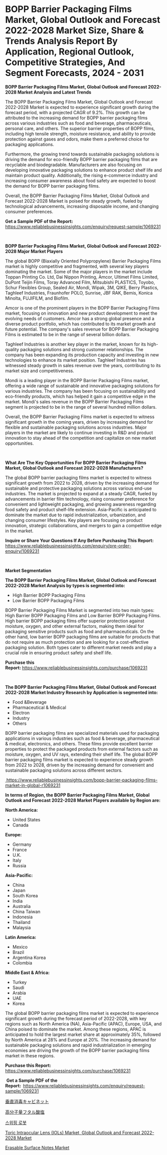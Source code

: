 <p><h1>BOPP Barrier Packaging Films Market, Global Outlook and Forecast 2022-2028 Market Size, Share & Trends Analysis Report By Application, Regional Outlook, Competitive Strategies, And Segment Forecasts, 2024 - 2031</h1></p><p><strong>BOPP Barrier Packaging Films Market, Global Outlook and Forecast 2022-2028 Market Analysis and Latest Trends</strong></p>
<p><p>The BOPP Barrier Packaging Films Market, Global Outlook and Forecast 2022-2028 Market is expected to experience significant growth during the forecast period, with a projected CAGR of 9.2%. This growth can be attributed to the increasing demand for BOPP barrier packaging films across various industries such as food and beverage, pharmaceuticals, personal care, and others. The superior barrier properties of BOPP films, including high tensile strength, moisture resistance, and ability to provide protection against gases and odors, make them a preferred choice for packaging applications.</p><p>Furthermore, the growing trend towards sustainable packaging solutions is driving the demand for eco-friendly BOPP barrier packaging films that are recyclable and biodegradable. Manufacturers are also focusing on developing innovative packaging solutions to enhance product shelf life and maintain product quality. Additionally, the rising e-commerce industry and increasing consumer awareness about food safety are expected to boost the demand for BOPP barrier packaging films.</p><p>Overall, the BOPP Barrier Packaging Films Market, Global Outlook and Forecast 2022-2028 Market is poised for steady growth, fueled by technological advancements, increasing disposable income, and changing consumer preferences.</p></p>
<p><strong>Get a Sample PDF of the Report:&nbsp;</strong> <a href="https://www.reliablebusinessinsights.com/enquiry/request-sample/1069231">https://www.reliablebusinessinsights.com/enquiry/request-sample/1069231</a></p>
<p>&nbsp;</p>
<p><strong>BOPP Barrier Packaging Films Market, Global Outlook and Forecast 2022-2028 Major Market Players</strong></p>
<p><p>The global BOPP (Biaxially Oriented Polypropylene) Barrier Packaging Films market is highly competitive and fragmented, with several key players dominating the market. Some of the major players in the market include Toppan Printing Co. Ltd, Dai Nippon Printing, Amcor, Ultimet Films Limited, DuPont Teijin Films, Toray Advanced Film, Mitsubishi PLASTICS, Toyobo, Schur Flexibles Group, Sealed Air, Mondi, Wipak, 3M, QIKE, Berry Plastics, Taghleef Industries, Fraunhofer POLO, Sunrise, JBF RAK, Bemis, Konica Minolta, FUJIFILM, and Biofilm.</p><p>Amcor is one of the prominent players in the BOPP Barrier Packaging Films market, focusing on innovation and new product development to meet the evolving needs of customers. Amcor has a strong global presence and a diverse product portfolio, which has contributed to its market growth and future potential. The company's sales revenue for BOPP Barrier Packaging Films is estimated to be in the range of several billion dollars.</p><p>Taghleef Industries is another key player in the market, known for its high-quality packaging solutions and strong customer relationships. The company has been expanding its production capacity and investing in new technologies to enhance its market position. Taghleef Industries has witnessed steady growth in sales revenue over the years, contributing to its market size and competitiveness.</p><p>Mondi is a leading player in the BOPP Barrier Packaging Films market, offering a wide range of sustainable and innovative packaging solutions for various industries. The company has been focusing on sustainability and eco-friendly products, which has helped it gain a competitive edge in the market. Mondi's sales revenue in the BOPP Barrier Packaging Films segment is projected to be in the range of several hundred million dollars.</p><p>Overall, the BOPP Barrier Packaging Films market is expected to witness significant growth in the coming years, driven by increasing demand for flexible and sustainable packaging solutions across industries. Major players in the market are likely to continue investing in R&D and product innovation to stay ahead of the competition and capitalize on new market opportunities.</p></p>
<p>&nbsp;</p>
<p><strong>What Are The Key Opportunities For BOPP Barrier Packaging Films Market, Global Outlook and Forecast 2022-2028 Manufacturers?</strong></p>
<p><p>The global BOPP barrier packaging films market is expected to witness significant growth from 2022 to 2028, driven by the increasing demand for sustainable and protective packaging solutions across various end-use industries. The market is projected to expand at a steady CAGR, fueled by advancements in barrier film technology, rising consumer preference for convenient and lightweight packaging, and growing awareness regarding food safety and product shelf-life extension. Asia-Pacific is anticipated to dominate the market due to rapid industrialization, urbanization, and changing consumer lifestyles. Key players are focusing on product innovation, strategic collaborations, and mergers to gain a competitive edge in the market.</p></p>
<p><strong>Inquire or Share Your Questions If Any Before Purchasing This Report:</strong> <a href="https://www.reliablebusinessinsights.com/enquiry/pre-order-enquiry/1069231">https://www.reliablebusinessinsights.com/enquiry/pre-order-enquiry/1069231</a></p>
<p>&nbsp;</p>
<p><strong>Market Segmentation</strong></p>
<p><strong>The BOPP Barrier Packaging Films Market, Global Outlook and Forecast 2022-2028 Market Analysis by types is segmented into:</strong></p>
<p><ul><li>High Barrier BOPP Packaging Films</li><li>Low Barrier BOPP Packaging Films</li></ul></p>
<p><p>BOPP Barrier Packaging Films Market is segmented into two main types: High Barrier BOPP Packaging Films and Low Barrier BOPP Packaging Films. High barrier BOPP packaging films offer superior protection against moisture, oxygen, and other external factors, making them ideal for packaging sensitive products such as food and pharmaceuticals. On the other hand, low barrier BOPP packaging films are suitable for products that do not require as much protection and are looking for a cost-effective packaging solution. Both types cater to different market needs and play a crucial role in ensuring product safety and shelf life.</p></p>
<p><strong>Purchase this Report:&nbsp;</strong><a href="https://www.reliablebusinessinsights.com/purchase/1069231">https://www.reliablebusinessinsights.com/purchase/1069231</a></p>
<p>&nbsp;</p>
<p><strong>The BOPP Barrier Packaging Films Market, Global Outlook and Forecast 2022-2028 Market Industry Research by Application is segmented into:</strong></p>
<p><ul><li>Food &Beverage</li><li>Pharmaceutical & Medical</li><li>Electron</li><li>Industry</li><li>Others</li></ul></p>
<p><p>BOPP barrier packaging films are specialized materials used for packaging applications in various industries such as food & beverage, pharmaceutical & medical, electronics, and others. These films provide excellent barrier properties to protect the packaged products from external factors such as moisture, oxygen, and UV rays, extending their shelf life. The global BOPP barrier packaging films market is expected to experience steady growth from 2022 to 2028, driven by the increasing demand for convenient and sustainable packaging solutions across different sectors.</p></p>
<p><a href="https://www.reliablebusinessinsights.com/bopp-barrier-packaging-films-market-in-global-r1069231">&nbsp;https://www.reliablebusinessinsights.com/bopp-barrier-packaging-films-market-in-global-r1069231</a></p>
<p><strong>In terms of Region, the BOPP Barrier Packaging Films Market, Global Outlook and Forecast 2022-2028 Market Players available by Region are:</strong></p>
<p>
    <p> <strong> North America: </strong>
        <ul>
            <li>United States</li>
            <li>Canada</li>
        </ul>
        </p> 
    <p> <strong> Europe: </strong>
        <ul>
            <li>Germany</li>
            <li>France</li>
            <li>U.K.</li>
            <li>Italy</li>
            <li>Russia</li>
        </ul>
        </p> 
    <p> <strong> Asia-Pacific: </strong>
        <ul>
            <li>China</li>
            <li>Japan</li>
            <li>South Korea</li>
            <li>India</li>
            <li>Australia</li>
            <li>China Taiwan</li>
            <li>Indonesia</li>
            <li>Thailand</li>
            <li>Malaysia</li>
        </ul>
        </p> 
    <p> <strong> Latin America: </strong>
        <ul>
            <li>Mexico</li>
            <li>Brazil</li>
            <li>Argentina Korea</li>
            <li>Colombia</li>
        </ul>
        </p> 
    <p> <strong> Middle East & Africa: </strong>
        <ul>
            <li>Turkey</li>
            <li>Saudi</li>
            <li>Arabia</li>
            <li>UAE</li>
            <li>Korea</li>
        </ul>
    </p>
    </p>
<p><p>The global BOPP barrier packaging films market is expected to experience significant growth during the forecast period of 2022-2028, with key regions such as North America (NA), Asia-Pacific (APAC), Europe, USA, and China poised to dominate the market. Among these regions, APAC is anticipated to hold the largest market share at approximately 35%, followed by North America at 28% and Europe at 20%. The increasing demand for sustainable packaging solutions and rapid industrialization in emerging economies are driving the growth of the BOPP barrier packaging films market in these regions.</p></p>
<p><strong>Purchase this Report: </strong><a href="https://www.reliablebusinessinsights.com/purchase/1069231">https://www.reliablebusinessinsights.com/purchase/1069231</a></p>
<p>&nbsp;<strong>Get a Sample PDF of the Report:&nbsp;&nbsp;</strong><a href="https://www.reliablebusinessinsights.com/enquiry/request-sample/1069231">https://www.reliablebusinessinsights.com/enquiry/request-sample/1069231</a></p>
<p><strong></strong></p>
<p><p><a href="https://github.com/EmoryYundt1935/Market-Research-Report-List-1/blob/main/601174585790.md">垂直消毒キャビネット</a></p><p><a href="https://github.com/mm14022023/Market-Research-Report-List-1/blob/main/217997785791.md">高分子量フタル酸塩</a></p><p><a href="https://github.com/JosefaRice/Market-Research-Report-List-1/blob/main/320737979408.md">스위핑 로봇</a></p><p><a href="https://github.com/Glendatilghmankmgz0rbhwpy/Market-Research-Report-List-2/blob/main/toric-intraocular-lens-iols-market-global-outlook-and-forecast-2022-2028-market.md">Toric Intraocular Lens (IOLs) Market, Global Outlook and Forecast 2022-2028 Market</a></p><p><a href="https://issuu.com/reportprime-2/docs/erasable-surface-notes-market-size-2030.pptx">Erasable Surface Notes Market</a></p></p>